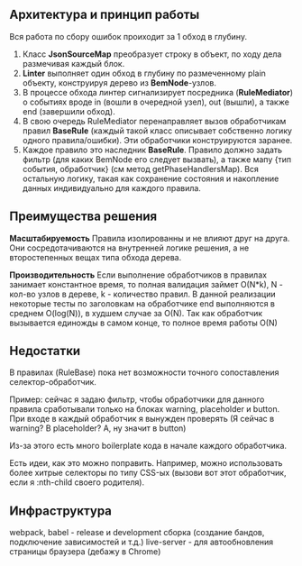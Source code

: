 ## Архитектура и принцип работы

Вся работа по сбору ошибок проиходит за 1 обход в глубину. 

1. Класс **JsonSourceMap** преобразует строку в объект, по ходу дела размечивая каждый блок.
2. **Linter** выполняет один обход в глубину по размеченному plain объекту, конструируя дерево из **BemNode**-узлов.
3. В процессе обхода линтер сигнализирует посредника (**RuleMediator**) о событиях вроде in (вошли в очередной узел), out (вышли), а также end (завершили обход).
4. В свою очередь RuleMediator перенаправляет вызов обработчикам правил **BaseRule** (каждый такой класс описывает собственно логику одного правила/ошибки). Эти обработчики конструируются заранее.
5. Каждое правило это наследник **BaseRule**. Правило должно задать фильтр (для каких BemNode его следует вызвать), а также мапу {тип события, обработчик} (см метод getPhaseHandlersMap). Вся остальную логику, такая как сохранение состояния и накопление данных индивидуально для каждого правила. 

## Преимущества решения

**Масштабируемость**
Правила изолированны и не влияют друг на друга. Они сосредотачиваются на внутренней логике решения, а не второстепенных вещах типа обхода дерева.

**Производительность**
Если выполнение обработчиков в правилах занимает константное время, то полная валидация займет O(N*k), N - кол-во узлов в дереве, k - количество правил.
В данной реализации некоторые тесты по заголовкам на обработчике end выполняются в среднем O(log(N)), в худшем случае за O(N). Так как  обработчик вызывается единожды в самом конце, то полное время работы O(N)

## Недостатки
В правилах (RuleBase) пока нет возможности  точного сопоставления селектор-обработчик.  

Пример:  сейчас я задаю фильтр, чтобы обработчики для данного правила сработывали только на блоках warning, placeholder и button. При входе в каждый обработчик я вынужден проверять  (Я сейчас в warning? В placeholder? А, ну значит в button)

Из-за этого есть много boilerplate кода в начале каждого обработчика.

Есть идеи, как это можно поправить. Например, можно использовать более хитрые селекторы по типу CSS-ых (вызови вот этот обработчик, если я :nth-child своего родителя).

## Инфраструктура

webpack, babel - release и development сборка (создание бандов, подключение зависимостей и т.д.)
live-server - для автообновления страницы браузера (дебажу в Chrome)
